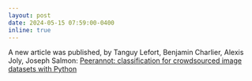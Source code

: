 ```yaml
---
layout: post
date: 2024-05-15 07:59:00-0400
inline: true
---
```


A new article was published, by 
    Tanguy Lefort, Benjamin Charlier, Alexis Joly, Joseph Salmon: [Peerannot: classification for crowdsourced image datasets with Python]( https://computo.sfds.asso.fr/published-202402-lefort-peerannot/)
